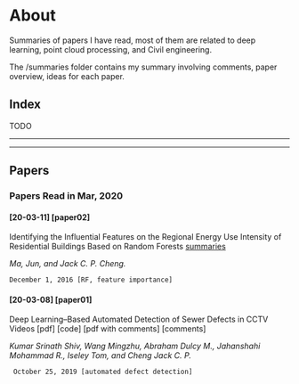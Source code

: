 # About

Summaries of papers I have read, most of them are related to deep learning, point cloud processing, and Civil engineering.

The /summaries folder contains my summary involving comments, paper overview, ideas for each paper.


## Index
TODO

****
****


## Papers

### Papers Read in Mar, 2020
#### [20-03-11] [paper02]
Identifying the Influential Features on the Regional Energy Use Intensity of Residential Buildings Based on Random Forests [summaries](https://github.com/PointCloudYC/read-papers-consistently/blob/master/summaries/MAJun/summaries.md#identifying-the-influential-features-on-the-regional-energy-use-intensity-of-residential-buildings-based-on-random-forests-2016)

*Ma, Jun, and Jack C. P. Cheng.*

`December 1, 2016 [RF, feature importance]`

#### [20-03-08] [paper01]
Deep Learning–Based Automated Detection of Sewer Defects in CCTV Videos [pdf] [code] [pdf with comments] [comments]

*Kumar Srinath Shiv, Wang Mingzhu, Abraham Dulcy M., Jahanshahi Mohammad R., Iseley Tom, and Cheng Jack C. P.*

` October 25, 2019 [automated defect detection]`

